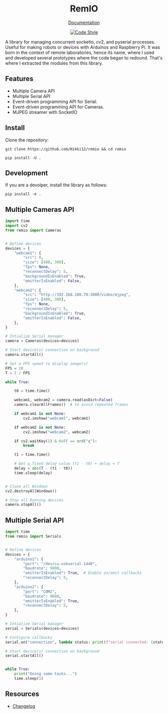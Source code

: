 <div align="center"><h1> RemIO </h1></div>
<div align="center">

[Documentation](https://hikki12.github.io/remio/)

[![Code Style][black-badge]][black]

</div>

A library for managing concurrent socketio, cv2, and pyserial processes. Useful for making robots or devices with Arduinos and Raspberry Pi. It was born in the context of remote laboratories, hence its name, where I used and developed several prototypes where the code began to redound. That's where I extracted the modules from this library.

## Features
- Multiple Camera API
- Multiple Serial API
- Event-driven programming API for Serial.
- Event-driven programming API for Cameras.
- MJPEG streamer with SocketIO



## Install
Clone the repository:
```
git clone https://github.com/Hikki12/remio && cd remio

pip install -U .
```
## Development
If you are a devolper, install the library as follows:
```
pip install -e .
```


## Multiple Cameras API
```python
import time
import cv2
from remio import Cameras


# Define devices
devices = {
    "webcam1": {
        "src": 0,
        "size": [400, 300],
        "fps": None,
        "reconnectDelay": 5,
        "backgroundIsEnabled": True,
        "emitterIsEnabled": False,
    },
    "webcam2": {
        "src": "http://192.168.100.70:3000/video/mjpeg",
        "size": [400, 300],
        "fps": None,
        "reconnectDelay": 5,
        "backgroundIsEnabled": True,
        "emitterIsEnabled": False,
    },
}

# Intialize Serial manager
camera = Cameras(devices=devices)

# Start device(s) connection on background
camera.startAll()

# Set a FPS speed to display image(s)
FPS = 20
T = 1 / FPS

while True:

    t0 = time.time()

    webcam1, webcam2 = camera.read(asDict=False)
    camera.clearAllFrames()  # to avoid repeated frames

    if webcam1 is not None:
        cv2.imshow("webcam1", webcam1)

    if webcam2 is not None:
        cv2.imshow("webcam2", webcam2)

    if cv2.waitKey(1) & 0xFF == ord("q"):
        break

    t1 = time.time()

    # Get a fixed delay value (t1 - t0) + delay = T
    delay = abs(T - (t1 - t0))
    time.sleep(delay)


# Close all Windows
cv2.destroyAllWindows()

# Stop all Running devices
camera.stopAll()

```

## Multiple Serial API
```python
import time
from remio import Serials


# Define devices
devices = {
    "arduino1": {
        "port": "/dev/cu.usbserial-1440",
        "baudrate": 9600,
        "emitterIsEnabled": True,  # Enable on/emit callbacks
        "reconnectDelay": 5,
    },
    "arduino2": {
        "port": "COM2",
        "baudrate": 9600,
        "emitterIsEnabled": True,
        "reconnectDelay": 5,
    },
}

# Intialize Serial manager
serial = Serials(devices=devices)

# Configure callbacks
serial.on("connection", lambda status: print(f"serial connected: {status}"))

# Start device(s) connection on background
serial.startAll()


while True:
    print("Doing some tasks...")
    time.sleep(1)

```

Resources
---------
- [Changelog](./CHANGELOG.md)

<!--
External URLs
-->
[black]: https://github.com/psf/black

<!--
Badges
-->
[black-badge]:https://img.shields.io/badge/code%20style-black-000000.svg?style=for-the-badge&logo=github

